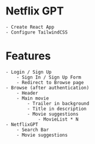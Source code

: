# Netflix GPT
    - Create React App
    - Configure TailwindCSS

# Features
    - Login / Sign Up
        - Sign In / Sign Up Form
        - Redirect to Browse page
    - Browse (after authentication)
        - Header
        - Main movie
            - Trailer in background
            - Title in description
            - Movie suggestions
                - MovieList * N
    - NetflixGPT
        - Search Bar
        - Movie suggestions